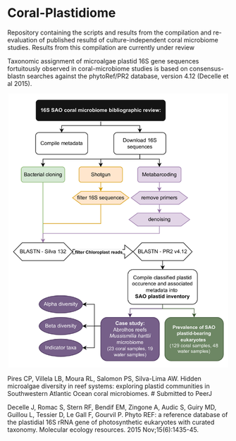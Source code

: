# Coral-Plastidiome

Repository containing the scripts and results from the compilation and re-evaluation of published resultd of culture-independent coral microbiome studies. Results from this compilation are currently under review

Taxonomic assignment of microalgae plastid 16S gene sequences fortuitously observed in coral-microbiome studies is based on consensus-blastn searches against the phytoRef/PR2 database, version 4.12 (Decelle et al 2015).

<p align="center">
<img src="flowchart_methods.jpg" width="500" alt="hi" class="inline"/>
</p>


Pires CP, Villela LB, Moura RL, Salomon PS, Silva-Lima AW. Hidden microalgae diversity in reef systems: exploring plastid communities in Southwestern Atlantic Ocean coral microbiomes. # Submitted to PeerJ


Decelle J, Romac S, Stern RF, Bendif EM, Zingone A, Audic S, Guiry MD, Guillou L, Tessier D, Le Gall F, Gourvil P. Phyto REF: a reference database of the plastidial 16S rRNA gene of photosynthetic eukaryotes with curated taxonomy. Molecular ecology resources. 2015 Nov;15(6):1435-45.

